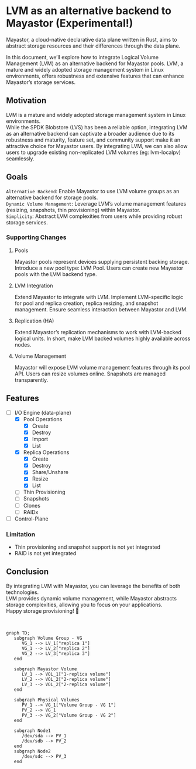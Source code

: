 # LVM as an alternative backend to Mayastor (Experimental!)

Mayastor, a cloud-native declarative data plane written in Rust, aims to abstract storage resources
and their differences through the data plane.

In this document, we’ll explore how to integrate Logical Volume Management (LVM) as an alternative
backend for Mayastor pools.
LVM, a mature and widely adopted storage management system in Linux environments, offers robustness
and extensive features that can enhance Mayastor’s storage services.

## Motivation

LVM is a mature and widely adopted storage management system in Linux environments.\
While the SPDK Blobstore (LVS) has been a reliable option, integrating LVM as an alternative backend
can captivate a broader audience due to its robustness and maturity, feature set,
and community support make it an attractive choice for Mayastor users.
By integrating LVM, we can also allow users to upgrade existing non-replicated LVM volumes
(eg: lvm-localpv) seamlessly.

## Goals

`Alternative Backend`: Enable Mayastor to use LVM volume groups as an alternative backend for storage
pools.\
`Dynamic Volume Management`: Leverage LVM’s volume management features (resizing, snapshots,
thin provisioning) within Mayastor.\
`Simplicity`: Abstract LVM complexities from users while providing robust storage services.

### Supporting Changes

1. Pools

   Mayastor pools represent devices supplying persistent backing storage.
   Introduce a new pool type: LVM Pool.
   Users can create new Mayastor pools with the LVM backend type.

2. LVM Integration

   Extend Mayastor to integrate with LVM.
   Implement LVM-specific logic for pool and replica creation, replica resizing, and snapshot management.
   Ensure seamless interaction between Mayastor and LVM.

3. Replication (HA)

   Extend Mayastor’s replication mechanisms to work with LVM-backed logical units.
   In short, make LVM backed volumes highly available across nodes.

4. Volume Management

   Mayastor will expose LVM volume management features through its pool API.
   Users can resize volumes online.
   Snapshots are managed transparently.

## Features

- [ ] I/O Engine (data-plane)
  - [x] Pool Operations
    - [x] Create
    - [x] Destroy
    - [x] Import
    - [x] List
  - [x] Replica Operations
    - [x] Create
    - [x] Destroy
    - [x] Share/Unshare
    - [x] Resize
    - [x] List
  - [ ] Thin Provisioning
  - [ ] Snapshots
  - [ ] Clones
  - [ ] RAIDx
- [ ] Control-Plane

### Limitation

- Thin provisioning and snapshot support is not yet integrated
- RAID is not yet integrated

## Conclusion

By integrating LVM with Mayastor, you can leverage the benefits of both technologies.\
LVM provides dynamic volume management, while Mayastor abstracts storage complexities, allowing you to focus on your applications.\
Happy storage provisioning! 🚀

<BR>

```mermaid
graph TD;
   subgraph Volume Group - VG
      VG_1 --> LV_1["replica 1"]
      VG_1 --> LV_2["replica 2"]
      VG_2 --> LV_3["replica 3"]
   end

   subgraph Mayastor Volume
      LV_1 --> VOL_1["1-replica volume"]
      LV_2 --> VOL_2["2-replica volume"]
      LV_3 --> VOL_2["2-replica volume"]
   end

   subgraph Physical Volumes
      PV_1 --> VG_1["Volume Group - VG 1"]
      PV_2 --> VG_1
      PV_3 --> VG_2["Volume Group - VG 2"]
   end

   subgraph Node1
      /dev/sda --> PV_1
      /dev/sdb --> PV_2
   end
   subgraph Node2
      /dev/sdc --> PV_3
   end
```

